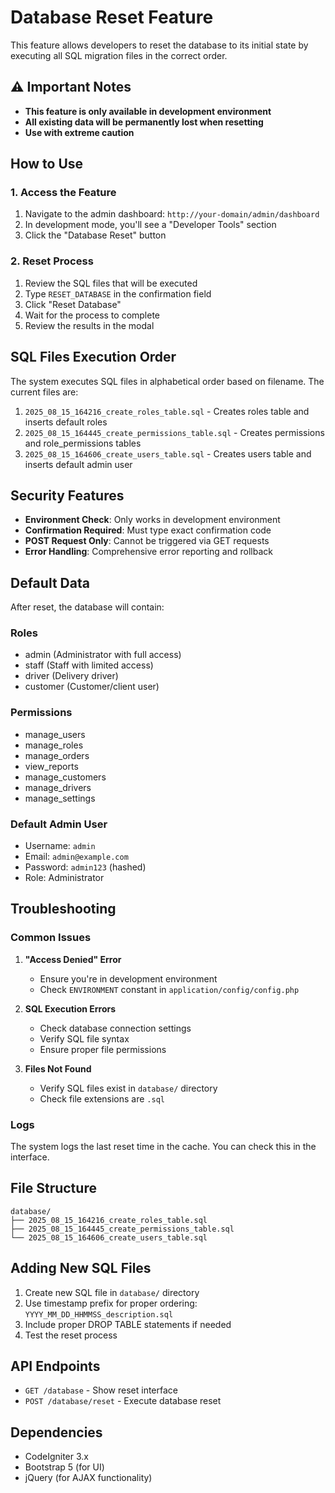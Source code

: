 # Database Reset Feature

This feature allows developers to reset the database to its initial state by executing all SQL migration files in the correct order.

## ⚠️ Important Notes

- **This feature is only available in development environment**
- **All existing data will be permanently lost when resetting**
- **Use with extreme caution**

## How to Use

### 1. Access the Feature

1. Navigate to the admin dashboard: `http://your-domain/admin/dashboard`
2. In development mode, you'll see a "Developer Tools" section
3. Click the "Database Reset" button

### 2. Reset Process

1. Review the SQL files that will be executed
2. Type `RESET_DATABASE` in the confirmation field
3. Click "Reset Database"
4. Wait for the process to complete
5. Review the results in the modal

## SQL Files Execution Order

The system executes SQL files in alphabetical order based on filename. The current files are:

1. `2025_08_15_164216_create_roles_table.sql` - Creates roles table and inserts default roles
2. `2025_08_15_164445_create_permissions_table.sql` - Creates permissions and role_permissions tables
3. `2025_08_15_164606_create_users_table.sql` - Creates users table and inserts default admin user

## Security Features

- **Environment Check**: Only works in development environment
- **Confirmation Required**: Must type exact confirmation code
- **POST Request Only**: Cannot be triggered via GET requests
- **Error Handling**: Comprehensive error reporting and rollback

## Default Data

After reset, the database will contain:

### Roles

- admin (Administrator with full access)
- staff (Staff with limited access)
- driver (Delivery driver)
- customer (Customer/client user)

### Permissions

- manage_users
- manage_roles
- manage_orders
- view_reports
- manage_customers
- manage_drivers
- manage_settings

### Default Admin User

- Username: `admin`
- Email: `admin@example.com`
- Password: `admin123` (hashed)
- Role: Administrator

## Troubleshooting

### Common Issues

1. **"Access Denied" Error**

   - Ensure you're in development environment
   - Check `ENVIRONMENT` constant in `application/config/config.php`

2. **SQL Execution Errors**

   - Check database connection settings
   - Verify SQL file syntax
   - Ensure proper file permissions

3. **Files Not Found**
   - Verify SQL files exist in `database/` directory
   - Check file extensions are `.sql`

### Logs

The system logs the last reset time in the cache. You can check this in the interface.

## File Structure

```
database/
├── 2025_08_15_164216_create_roles_table.sql
├── 2025_08_15_164445_create_permissions_table.sql
└── 2025_08_15_164606_create_users_table.sql
```

## Adding New SQL Files

1. Create new SQL file in `database/` directory
2. Use timestamp prefix for proper ordering: `YYYY_MM_DD_HHMMSS_description.sql`
3. Include proper DROP TABLE statements if needed
4. Test the reset process

## API Endpoints

- `GET /database` - Show reset interface
- `POST /database/reset` - Execute database reset

## Dependencies

- CodeIgniter 3.x
- Bootstrap 5 (for UI)
- jQuery (for AJAX functionality)
